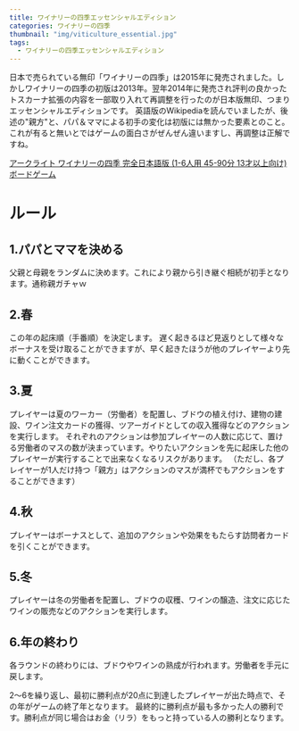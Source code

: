 ```yaml
---
title: ワイナリーの四季エッセンシャルエディション
categories: ワイナリーの四季
thumbnail: "img/viticulture_essential.jpg"
tags:
  - ワイナリーの四季エッセンシャルエディション
---
```


日本で売られている無印「ワイナリーの四季」は2015年に発売されました。しかしワイナリーの四季の初版は2013年。翌年2014年に発売され評判の良かったトスカーナ拡張の内容を一部取り入れて再調整を行ったのが日本版無印、つまりエッセンシャルエディションです。
英語版のWikipediaを読んでいましたが、後述の"親方"と、パパ＆ママによる初手の変化は初版には無かった要素とのこと。
これが有ると無いとではゲームの面白さがぜんぜん違いますし、再調整は正解ですね。

[アークライト ワイナリーの四季 完全日本語版 (1-6人用 45-90分 13才以上向け) ボードゲーム](https://amzn.asia/d/dc4fEbb)

# ルール

## 1.パパとママを決める
父親と母親をランダムに決めます。これにより親から引き継ぐ相続が初手となります。通称親ガチャｗ

## 2.春
この年の起床順（手番順）を決定します。
遅く起きるほど見返りとして様々なボーナスを受け取ることができますが、早く起きたほうが他のプレイヤーより先に動くことができます。

## 3.夏
プレイヤーは夏のワーカー（労働者）を配置し、ブドウの植え付け、建物の建設、ワイン注文カードの獲得、ツアーガイドとしての収入獲得などのアクションを実行します。
それぞれのアクションは参加プレイヤーの人数に応じて、置ける労働者のマスの数が決まっています。やりたいアクションを先に起床した他のプレイヤーが実行することで出来なくなるリスクがあります。
（ただし、各プレイヤーが1人だけ持つ「親方」はアクションのマスが満杯でもアクションをすることができます）

## 4.秋
プレイヤーはボーナスとして、追加のアクションや効果をもたらす訪問者カードを引くことができます。

## 5.冬
プレイヤーは冬の労働者を配置し、ブドウの収穫、ワインの醸造、注文に応じたワインの販売などのアクションを実行します。

## 6.年の終わり
各ラウンドの終わりには、ブドウやワインの熟成が行われます。労働者を手元に戻します。


2～6を繰り返し、最初に勝利点が20点に到達したプレイヤーが出た時点で、その年がゲームの終了年となります。
最終的に勝利点が最も多かった人の勝利です。勝利点が同じ場合はお金（リラ）をもっと持っている人の勝利となります。
